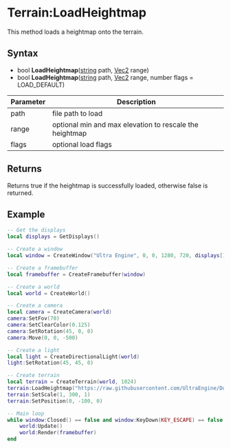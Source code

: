 # Terrain:LoadHeightmap

This method loads a heightmap onto the terrain.

## Syntax

- bool **LoadHeightmap**([string]() path, [Vec2](Vec2.md) range)
- bool **LoadHeightmap**([string]() path, [Vec2](Vec2.md) range, number flags = LOAD_DEFAULT)

| Parameter | Description |
|---|---|
| path | file path to load |
| range | optional min and max elevation to rescale the heightmap |
| flags | optional load flags |

## Returns

Returns true if the heightmap is successfully loaded, otherwise false is returned.

## Example

```lua
-- Get the displays
local displays = GetDisplays()

-- Create a window
local window = CreateWindow("Ultra Engine", 0, 0, 1280, 720, displays[1], WINDOW_CENTER | WINDOW_TITLEBAR | WINDOW_CLIENTCOORDS)

-- Create a framebuffer
local framebuffer = CreateFramebuffer(window)

-- Create a world
local world = CreateWorld()

-- Create a camera
local camera = CreateCamera(world)
camera:SetFov(70)
camera:SetClearColor(0.125)
camera:SetRotation(45, 0, 0)
camera:Move(0, 0, -500)

-- Create a light
local light = CreateDirectionalLight(world)
light:SetRotation(45, 45, 0)

-- Create terrain
local terrain = CreateTerrain(world, 1024)
terrain:LoadHeightmap("https://raw.githubusercontent.com/UltraEngine/Documentation/master/Assets/Terrain/1024.r16")
terrain:SetScale(1, 300, 1)
terrain:SetPosition(0, -100, 0)

-- Main loop
while window:Closed() == false and window:KeyDown(KEY_ESCAPE) == false do
    world:Update()
    world:Render(framebuffer)
end
```
